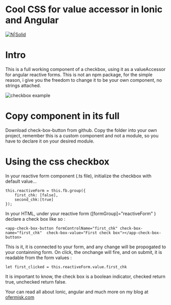 # Cool CSS for value accessor in Ionic and Angular 

[![N|Solid](https://avatars2.githubusercontent.com/u/10485117?s=460&v=4)](https://ofermisk.com)


# Intro 
This is a full working component of a checkbox, using it as a valueAccessor for angular reactive forms.
This is not an npm package, for the simple reason, i give you the freedom to change it to be your own component, no strings attached.

![checkbox example](https://res.cloudinary.com/pixelapps/image/upload/v1570699590/github-resources/chk_example.png)

# Copy component in its full
Download check-box-button from github.
Copy the folder into your own project, remember this is a custom component and not a module, so you have to declare it on your desired module.


# Using the css checkbox
In your reactive form component (.ts file), initialize the checkbox with default value...
```
this.reactiveForm = this.fb.group({
    first_chk: [false],
    second_chk:[true]
});  
```
In your HTML, under your reactive form ([formGroup]="reactiveForm" ) declare a check box like so : 
```
<app-check-box-button formControlName="first_chk" check-box-name="first_chk"  check-box-value="First check box"></app-check-box-button>
```

This is it, it is connected to your form, and any change will be propogated to your containning form.
On click, the onchange will fire, and on submit, it is readable from the form values : 
```
let first_clicked = this.reactiveForm.value.first_chk
```

It is important to know, the check box is a boolean indicator, checked return true, unchecked return false.

Your can read all about Ionic, angular and much more on my blog at [ofermisk.com](http://ofermisk.com)